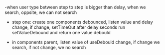 -when user type between step to step is bigger than
delay, when we search, oppsite, we can not search

- step one: create one components debounced, listen
  value and delay change, if change, setTimeOut after
  delay seconds run setValueDebound and return one value debould

- in components parent, listen value of useDebould change, if change we search, if not change, we no search
